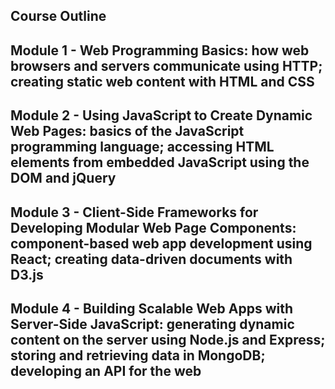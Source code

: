 ## Course Outline

## Module 1 - Web Programming Basics: how web browsers and servers communicate using HTTP; creating static web content with HTML and CSS

## Module 2 - Using JavaScript to Create Dynamic Web Pages: basics of the JavaScript programming language; accessing HTML elements from embedded JavaScript using the DOM and jQuery

## Module 3 - Client-Side Frameworks for Developing Modular Web Page Components: component-based web app development using React; creating data-driven documents with D3.js

## Module 4 - Building Scalable Web Apps with Server-Side JavaScript: generating dynamic content on the server using Node.js and Express; storing and retrieving data in MongoDB; developing an API for the web

